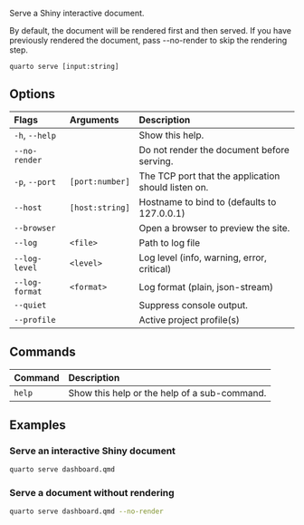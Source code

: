 Serve a Shiny interactive document.

By default, the document will be rendered first and then served. If you have previously rendered the document, pass --no-render to skip the rendering step.

``` {.bash}
quarto serve [input:string]
```


## Options

|Flags          |Arguments       |Description                                         |
|:--------------|:---------------|:---------------------------------------------------|
|`-h`, `--help` |                |Show this help.                                     |
|`--no-render`  |                |Do not render the document before serving.          |
|`-p`, `--port` |`[port:number]` |The TCP port that the application should listen on. |
|`--host`       |`[host:string]` |Hostname to bind to (defaults to 127.0.0.1)         |
|`--browser`    |                |Open a browser to preview the site.                 |
|`--log`        |`<file>`        |Path to log file                                    |
|`--log-level`  |`<level>`       |Log level (info, warning, error, critical)          |
|`--log-format` |`<format>`      |Log format (plain, json-stream)                     |
|`--quiet`      |                |Suppress console output.                            |
|`--profile`    |                |Active project profile(s)                           |


## Commands

|Command |Description                                  |
|:-------|:--------------------------------------------|
|`help`  |Show this help or the help of a sub-command. |


## Examples
### Serve an interactive Shiny document

``` {.bash filename='Terminal'}
quarto serve dashboard.qmd
```

### Serve a document without rendering

``` {.bash filename='Terminal'}
quarto serve dashboard.qmd --no-render
```

